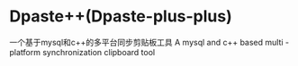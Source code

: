 # Dpaste++(Dpaste-plus-plus)
一个基于mysql和c++的多平台同步剪贴板工具
A mysql and c++ based multi - platform synchronization clipboard tool
